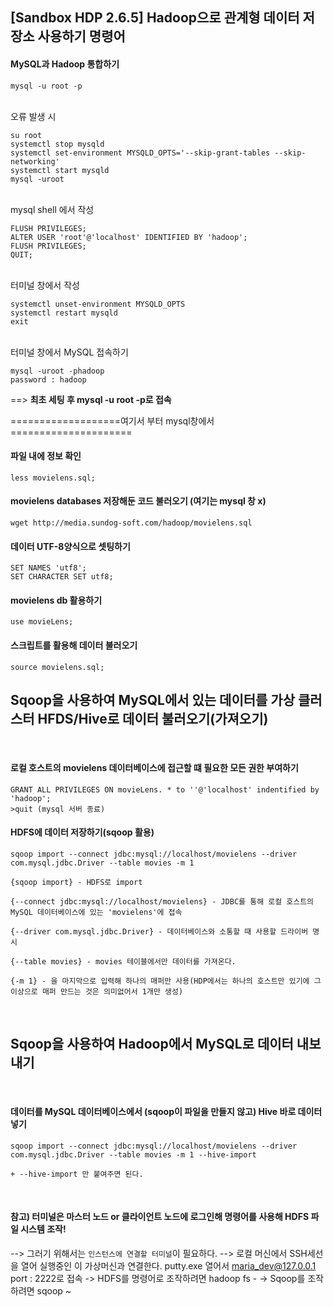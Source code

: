 ## [Sandbox HDP 2.6.5] Hadoop으로 관계형 데이터 저장소 사용하기 명령어
#### MySQL과 Hadoop 통합하기 
    mysql -u root -p
</br>    
    오류 발생 시</br>

    su root
    systemctl stop mysqld
    systemctl set-environment MYSQLD_OPTS='--skip-grant-tables --skip-networking'
    systemctl start mysqld
    mysql -uroot
</br>
    mysql shell 에서 작성</br>

    FLUSH PRIVILEGES;
    ALTER USER 'root'@'localhost' IDENTIFIED BY 'hadoop';
    FLUSH PRIVILEGES;
    QUIT;

</br> 
    터미널 창에서 작성 </br>

    systemctl unset-environment MYSQLD_OPTS
    systemctl restart mysqld
    exit

<br> 
    터미널 창에서 MySQL 접속하기</br>

    mysql -uroot -phadoop
    password : hadoop

==>  **최초 세팅 후 mysql -u root -p로 접속** 

===================여기서 부터 mysql창에서=====================
#### 파일 내에 정보 확인
    less movielens.sql;


#### movielens databases 저장해둔 코드 불러오기 (여기는 mysql 창 x)
    wget http://media.sundog-soft.com/hadoop/movielens.sql

#### 데이터 UTF-8양식으로 셋팅하기
    SET NAMES 'utf8';
    SET CHARACTER SET utf8;

#### movielens db 활용하기
    use movieLens;

#### 스크립트를 활용해 데이터 불러오기
    source movielens.sql;


## Sqoop을 사용하여 MySQL에서 있는 데이터를 가상 클러스터 HFDS/Hive로 데이터 불러오기(가져오기)

</br>

#### 로컬 호스트의 movielens 데이터베이스에 접근할 떄 필요한 모든 권한 부여하기
    GRANT ALL PRIVILEGES ON movieLens. * to ''@'localhost' indentified by 'hadoop';
    >quit (mysql 서버 종료)
#### HDFS에 데이터 저장하기(sqoop 활용)
    sqoop import --connect jdbc:mysql://localhost/movielens --driver com.mysql.jdbc.Driver --table movies -m 1

    {sqoop import} - HDFS로 import

    {--connect jdbc:mysql://localhost/movielens} - JDBC를 통해 로컬 호스트의 MySQL 데이터베이스에 있는 'movielens'에 접속

    {--driver com.mysql.jdbc.Driver} - 데이터베이스와 소통할 때 사용할 드라이버 명시

    {--table movies} - movies 테이블에서만 데이터를 가져온다.

    {-m 1} - 을 마지막으로 입력해 하나의 매퍼만 사용(HDP에서는 하나의 호스트만 있기에 그 이상으로 매퍼 만드는 것은 의미없어서 1개만 생성) 

</br>

## Sqoop을 사용하여 Hadoop에서 MySQL로 데이터 내보내기

</br>

#### 데이터를 MySQL 데이터베이스에서 (sqoop이 파일을 만들지 않고) Hive 바로 데이터 넣기
    sqoop import --connect jdbc:mysql://localhost/movielens --driver com.mysql.jdbc.Driver --table movies -m 1 --hive-import 

    + --hive-import 만 붙여주면 된다.

</br>

#### 참고) 터미널은 마스터 노드 or 클라이언트 노드에 로그인해 명령어를 사용해 HDFS 파일 시스템 조작! 
--> 그러기 위해서는 ``인스턴스에 연결할 터미널``이 필요하다.
--> 로컬 머신에서 SSH세선을 열어 실행중인 이 가상머신과 연결한다.
    putty.exe 열어서 maria_dev@127.0.0.1 port : 2222로 접속
-> HDFS를 명령어로 조작하려면 hadoop fs -
-> Sqoop를 조작하려면 sqoop ~ 